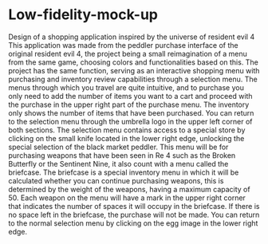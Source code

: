 # Low-fidelity-mock-up
Design of a shopping application inspired by the universe of resident evil 4
This application was made from the peddler purchase interface of the original resident evil 4, the project being a small reimagination of a menu from the same game, choosing colors and functionalities based on this. The project has the same function, serving as an interactive shopping menu with purchasing and inventory review capabilities through a selection menu. The menus through which you travel are quite intuitive, and to purchase you only need to add the number of items you want to a cart and proceed with the purchase in the upper right part of the purchase menu. The inventory only shows the number of items that have been purchased. You can return to the selection menu through the umbrella logo in the upper left corner of both sections.
The selection menu contains access to a special store by clicking on the small knife located in the lower right edge, unlocking the special selection of the black market peddler. This menu will be for purchasing weapons that have been seen in Re 4 such as the Broken Butterfly or the Sentinent Nine, it also count with a menu called the briefcase. The briefcase is a special inventory menu in which it will be calculated whether you can continue purchasing weapons, this is determined by the weight of the weapons, having a maximum capacity of 50. Each weapon on the menu will have a mark in the upper right corner that indicates the number of spaces it will occupy in the briefcase. If there is no space left in the briefcase, the purchase will not be made. You can return to the normal selection menu by clicking on the egg image in the lower right edge.
